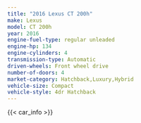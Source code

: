 ```yaml
---
title: "2016 Lexus CT 200h"
make: Lexus
model: CT 200h
year: 2016
engine-fuel-type: regular unleaded
engine-hp: 134
engine-cylinders: 4
transmission-type: Automatic
driven-wheels: Front wheel drive
number-of-doors: 4
market-category: Hatchback,Luxury,Hybrid
vehicle-size: Compact
vehicle-style: 4dr Hatchback
---
```


{{< car_info >}}
